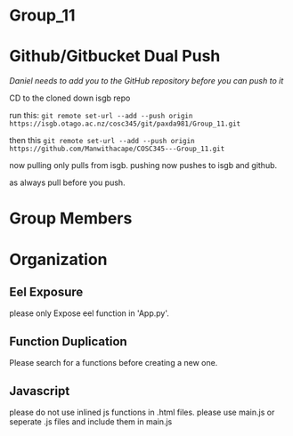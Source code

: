 Group_11
===============
# Github/Gitbucket Dual Push
*Daniel needs to add you to the GitHub repository before you can push to it*

CD to the cloned down isgb repo

run this: `git remote set-url --add --push origin https://isgb.otago.ac.nz/cosc345/git/paxda981/Group_11.git`

then this `git remote set-url --add --push origin https://github.com/Manwithacape/COSC345---Group_11.git`

now pulling only pulls from isgb. pushing now pushes to isgb and github.

as always pull before you push. 

# Group Members

# Organization 

## Eel Exposure 
please only Expose eel function in 'App.py'. 

## Function Duplication 
Please search for a functions before creating a new one.

## Javascript
please do not use inlined js functions in .html files. please use main.js or seperate .js files and include them in main.js




